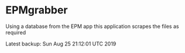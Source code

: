 # EPMgrabber
Using a database from the EPM app this application scrapes the files as required


Latest backup: Sun Aug 25 21:12:01 UTC 2019
